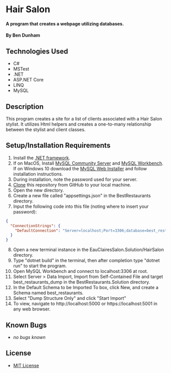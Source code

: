 # Hair Salon

#### A program that creates a webpage utilizing databases.

#### By Ben Dunham

## Technologies Used

* C#
* MSTest
* .NET
* ASP.NET Core
* LINQ
* MySQL

## Description

This program creates a site for a list of clients associated with a Hair Salon stylist. It utilizes Html helpers and creates a one-to-many relationship between the stylist and client classes.

## Setup/Installation Requirements

1. Install the [.NET framework](https://docs.microsoft.com/en-us/dotnet/core/install/windows?tabs=net50).
2. If on MacOS, Install [MySQL Community Server](https://dev.mysql.com/downloads/file/?id=484914) and [MySQL Workbench](https://dev.mysql.com/downloads/file/?id=484391). If on Windows 10 download the [MySQL Web Installer](https://downloads.mysql.com/archives/get/p/25/file/mysql-installer-web-community-8.0.19.0.msi) and follow installation instructions.
3. During installation, note the password used for your server.
4. [Clone](https://github.com/bendunhampdx/EauClairesSalon.Solution) this repository from GitHub to your local machine.
5. Open the new directory.
6. Create a new file called "appsettings.json" in the BestRestaurants directory.
7. Input the following code into this file (noting where to insert your password):
```json
{
  "ConnectionStrings": {
    "DefaultConnection": "Server=localhost;Port=3306;database=best_restaurants;uid=root;pwd={your password};"
  }
}
```
8. Open a new terminal instance in the EauClairesSalon.Solution/HairSalon directory.
9. Type "dotnet build" in the terminal, then after completion type "dotnet run" to start the program.
10. Open MySQL Workbench and connect to localhost:3306 at root.
11. Select Server > Data Import, Import from Self-Contained File and target best_restaurants_dump in the BestRestaurants.Solution directory.
12. In the Default Schema to be Imported To box, click New, and create a Schema named best_restaurants.
13. Select "Dump Structure Only" and click "Start Import"
14. To view, navigate to http://localhost:5000 or https://localhost:5001 in any web browser.

## Known Bugs

* _no bugs known_

## License

* [MIT License](https://opensource.org/licenses/MIT)